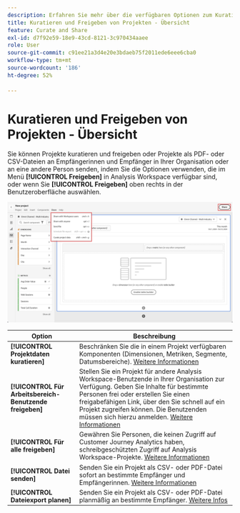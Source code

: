 ```yaml
---
description: Erfahren Sie mehr über die verfügbaren Optionen zum Kuratieren und Freigeben von Analysis Workspace-Projekten.
title: Kuratieren und Freigeben von Projekten - Übersicht
feature: Curate and Share
exl-id: d7f92e59-18e9-43cd-8121-3c970434aaee
role: User
source-git-commit: c91ee21a3d4e20e3bdaeb75f2011ede6eee6cba0
workflow-type: tm+mt
source-wordcount: '186'
ht-degree: 52%

---
```


# Kuratieren und Freigeben von Projekten - Übersicht

Sie können Projekte kuratieren und freigeben oder Projekte als PDF- oder CSV-Dateien an Empfängerinnen und Empfänger in Ihrer Organisation oder an eine andere Person senden, indem Sie die Optionen verwenden, die im Menü **[!UICONTROL Freigeben]** in Analysis Workspace verfügbar sind, oder wenn Sie **[!UICONTROL Freigeben]** oben rechts in der Benutzeroberfläche auswählen.

![Freigabeoptionen](assets/share-options.png)

| Option | Beschreibung |
|---|---|
| **[!UICONTROL Projektdaten kuratieren]** | Beschränken Sie die in einem Projekt verfügbaren Komponenten (Dimensionen, Metriken, Segmente, Datumsbereiche). [Weitere Informationen](/help/analysis-workspace/curate-share/curate.md)  |
| **[!UICONTROL Für Arbeitsbereich-Benutzende freigeben]** | Stellen Sie ein Projekt für andere Analysis Workspace-Benutzende in Ihrer Organisation zur Verfügung. Geben Sie Inhalte für bestimmte Personen frei oder erstellen Sie einen freigabefähigen Link, über den Sie schnell auf ein Projekt zugreifen können. Die Benutzenden müssen sich hierzu anmelden. [Weitere Informationen](/help/analysis-workspace/curate-share/share-projects.md) |
| **[!UICONTROL Für alle freigeben]** | Gewähren Sie Personen, die keinen Zugriff auf Customer Journey Analytics haben, schreibgeschützten Zugriff auf Analysis Workspace-Projekte. [Weitere Informationen](/help/analysis-workspace/curate-share/share-projects.md) |
| **[!UICONTROL Datei senden]** | Senden Sie ein Projekt als CSV- oder PDF-Datei sofort an bestimmte Empfänger und Empfängerinnen. [Weitere Informationen](/help/analysis-workspace/export/t-schedule-report.md) |
| **[!UICONTROL Dateiexport planen]** | Senden Sie ein Projekt als CSV- oder PDF-Datei planmäßig an bestimmte Empfänger. [Weitere Infos](/help/analysis-workspace/export/t-schedule-report.md) |

